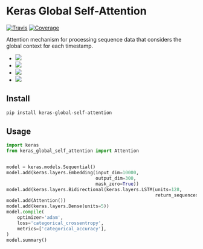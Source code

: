 # Keras Global Self-Attention

[![Travis](https://travis-ci.org/PoWWoP/keras-global-self-attention.svg)](https://travis-ci.org/PoWWoP/keras-global-self-attention)
[![Coverage](https://coveralls.io/repos/github/PoWWoP/keras-global-self-attention/badge.svg?branch=master)](https://coveralls.io/github/PoWWoP/keras-global-self-attention)


Attention mechanism for processing sequence data that considers the global context for each timestamp.

* ![](https://camo.githubusercontent.com/1ef0269557ea05b96b6894de202a109f6947dca6/687474703a2f2f6c617465782e636f6465636f67732e636f6d2f6769662e6c617465783f685f253742742c2673706163653b74272537442673706163653b3d2673706163653b25354374616e6828785f74253545542673706163653b575f742673706163653b2b2673706163653b785f2537427427253744253545542673706163653b575f782673706163653b2b2673706163653b625f7429)
* ![](https://camo.githubusercontent.com/f8c64f2abd4752037c50deb7373b55362d7c51dc/687474703a2f2f6c617465782e636f6465636f67732e636f6d2f6769662e6c617465783f655f253742742c2673706163653b74272537442673706163653b3d2673706163653b2535437369676d6128575f612673706163653b685f253742742c2673706163653b74272537442673706163653b2b2673706163653b625f6129)
* ![](https://camo.githubusercontent.com/c63a13424300fe05bee615ce051fece8b5bc1c9a/687474703a2f2f6c617465782e636f6465636f67732e636f6d2f6769662e6c617465783f615f253742742537442673706163653b3d2673706163653b25354374657874253742736f66746d617825374428655f7429)
* ![](https://camo.githubusercontent.com/b9999104eccdcc594abbbef429a3fa49bac27d78/687474703a2f2f6c617465782e636f6465636f67732e636f6d2f6769662e6c617465783f6c5f742673706163653b3d2673706163653b25354373756d5f25374274272537442673706163653b615f253742742c2673706163653b74272537442673706163653b785f2537427427253744)

## Install

```bash
pip install keras-global-self-attention
```

## Usage

```python
import keras
from keras_global_self_attention import Attention


model = keras.models.Sequential()
model.add(keras.layers.Embedding(input_dim=10000,
                                 output_dim=300,
                                 mask_zero=True))
model.add(keras.layers.Bidirectional(keras.layers.LSTM(units=128,
                                                       return_sequences=True)))
model.add(Attention())
model.add(keras.layers.Dense(units=5))
model.compile(
    optimizer='adam',
    loss='categorical_crossentropy',
    metrics=['categorical_accuracy'],
)
model.summary()
```
